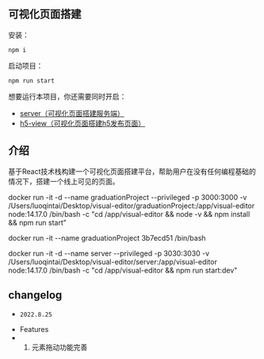 ## 可视化页面搭建

安装：
```
npm i
```

启动项目：
```
npm run start
```

想要运行本项目，你还需要同时开启：
- [server（可视化页面搭建服务端）](https://github.com/lqt0327/server)
- [h5-view（可视化页面搭建h5发布页面）](https://github.com/lqt0327/h5-view)

## 介绍
基于React技术栈构建一个可视化页面搭建平台，帮助用户在没有任何编程基础的情况下，搭建一个线上可见的页面。

docker run -it -d --name graduationProject --privileged -p 3000:3000 -v  /Users/luoqintai/Desktop/visual-editor/graduationProject:/app/visual-editor node:14.17.0 /bin/bash -c "cd /app/visual-editor && node -v && npm install && npm run start"

docker run -it --name graduationProject 3b7ecd51 /bin/bash

docker run -it -d --name server --privileged -p 3030:3030 -v  /Users/luoqintai/Desktop/visual-editor/server:/app/visual-editor node:14.17.0 /bin/bash -c "cd /app/visual-editor && npm run start:dev"

## changelog
* `2022.8.25`
 + Features
 + 1. 元素拖动功能完善